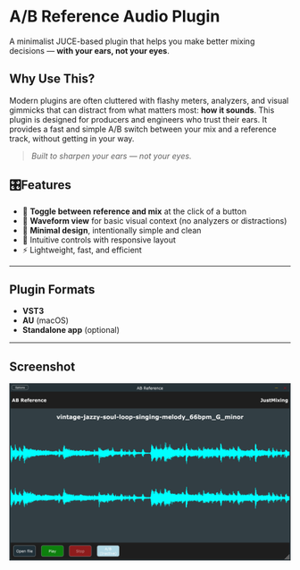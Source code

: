 # A/B Reference Audio Plugin

A minimalist JUCE-based plugin that helps you make better mixing decisions — **with your ears, not your eyes**.

## Why Use This?

Modern plugins are often cluttered with flashy meters, analyzers, and visual gimmicks that can distract from what matters most: **how it sounds**. This plugin is designed for producers and engineers who trust their ears. It provides a fast and simple A/B switch between your mix and a reference track, without getting in your way.

> *Built to sharpen your ears — not your eyes.*

## 🎛Features

- 🔁 **Toggle between reference and mix** at the click of a button  
- 🎵 **Waveform view** for basic visual context (no analyzers or distractions)  
- 🧠 **Minimal design**, intentionally simple and clean  
- 🚦 Intuitive controls with responsive layout  
- ⚡ Lightweight, fast, and efficient  

---

## Plugin Formats

- **VST3**
- **AU** (macOS)
- **Standalone app** (optional)

---

## Screenshot

![[image]](Resources/screenshot.png)
